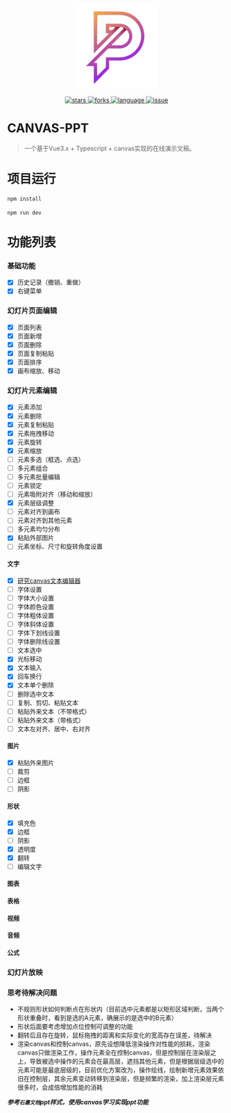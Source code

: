 <p align="center">
    <img src="/public/favicon-192x192.png" />
</p>

<p align="center">
    <a href="https://github.com/moneyinto/canvas-ppt/stargazers" target="_black">
        <img src="https://img.shields.io/github/stars/moneyinto/canvas-ppt?logo=github" alt="stars" />
    </a>
    <a href="https://www.github.com/moneyinto/canvas-ppt/network/members" target="_black">
        <img src="https://img.shields.io/github/forks/moneyinto/canvas-ppt?logo=github" alt="forks" />
    </a>
    <a href="https://www.typescriptlang.org" target="_black">
        <img src="https://img.shields.io/badge/language-TypeScript-blue.svg" alt="language">
    </a>
    <a href="https://github.com/moneyinto/canvas-ppt/issues" target="_black">
        <img src="https://img.shields.io/github/issues-closed/moneyinto/canvas-ppt.svg" alt="issue">
    </a>
</p>

# CANVAS-PPT
> 一个基于Vue3.x + Typescript + canvas实现的在线演示文稿。

# 项目运行
```
npm install

npm run dev
```

# 功能列表
### 基础功能
- [x] 历史记录（撤销、重做）
- [x] 右键菜单

### 幻灯片页面编辑
- [x] 页面列表
- [x] 页面新增
- [x] 页面删除
- [x] 页面复制粘贴
- [x] 页面排序
- [x] 画布缩放、移动

### 幻灯片元素编辑
- [x] 元素添加
- [x] 元素删除
- [x] 元素复制粘贴
- [x] 元素拖拽移动
- [x] 元素旋转
- [x] 元素缩放
- [ ] 元素多选（框选、点选）
- [ ] 多元素组合
- [ ] 多元素批量编辑
- [ ] 元素锁定
- [ ] 元素吸附对齐（移动和缩放）
- [x] 元素层级调整
- [ ] 元素对齐到画布
- [ ] 元素对齐到其他元素
- [ ] 多元素均匀分布
- [x] 粘贴外部图片
- [ ] 元素坐标、尺寸和旋转角度设置

#### 文字
- [x] [研究canvas文本编辑器](https://github.com/moneyinto/canvas-editor)
- [ ] 字体设置
- [ ] 字体大小设置
- [ ] 字体颜色设置
- [ ] 字体粗体设置
- [ ] 字体斜体设置
- [ ] 字体下划线设置
- [ ] 字体删除线设置
- [ ] 文本选中
- [x] 光标移动
- [x] 文本输入
- [x] 回车换行
- [x] 文本单个删除
- [ ] 删除选中文本
- [ ] 复制、剪切、粘贴文本
- [ ] 粘贴外来文本（不带格式）
- [ ] 粘贴外来文本（带格式）
- [ ] 文本左对齐、居中、右对齐

#### 图片
- [x] 粘贴外来图片
- [ ] 裁剪
- [ ] 边框
- [ ] 阴影

#### 形状
- [x] 填充色
- [x] 边框
- [ ] 阴影
- [x] 透明度
- [x] 翻转
- [ ] 编辑文字

#### 图表

#### 表格

#### 视频

#### 音频

#### 公式

### 幻灯片放映

### 思考待解决问题
- 不规则形状如何判断点在形状内（目前选中元素都是以矩形区域判断，当两个形状重叠时，看到是选的A元素，确展示的是选中的B元素）
- 形状后面要考虑增加点位控制可调整的功能
- 翻转后且存在旋转，鼠标拖拽的距离和实际变化的宽高存在误差，待解决
- 渲染canvas和控制canvas，原先设想降低渲染操作对性能的损耗，渲染canvas只做渲染工作，操作元素全在控制canvas，但是控制层在渲染层之上，导致被选中操作的元素会在最高层，遮挡其他元素，但是根据层级选中的元素可能是最底层级的，目前优化方案改为，操作绘线，绘制新增元素效果依旧在控制层，其余元素变动转移到渲染层，但是频繁的渲染，加上渲染层元素很多时，会成倍增加性能的消耗

***参考`石墨文档`ppt样式，使用canvas学习实现ppt功能***

